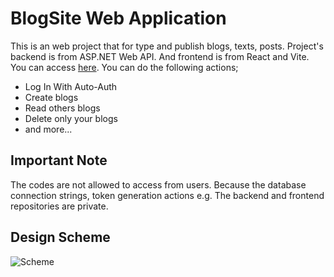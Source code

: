 # BlogSite Web Application

This is an web project that for type and publish blogs, texts, posts. Project's backend is from ASP.NET Web API. And frontend is from React and Vite. You can access [here](https://blog-web-frontend-three.vercel.app/). You can do the following actions; 

- Log In With Auto-Auth
- Create blogs
- Read others blogs
- Delete only your blogs
- and more...

## <strong> Important Note</strong>
The codes are not allowed to access from users. Because the database connection strings, token generation actions e.g. The backend and frontend repositories are private.

## Design Scheme
![Scheme](https://github.com/user-attachments/assets/7695b1d5-ec62-485c-9746-eae34f5bcc42)
